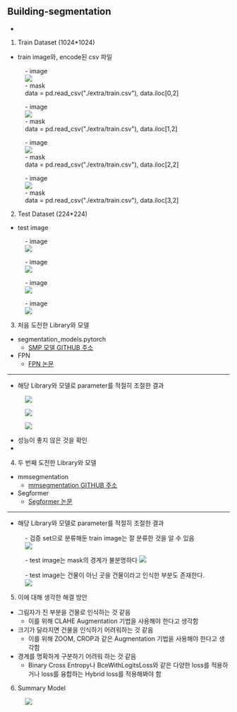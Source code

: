 ## Building-segmentation
-
1. Train Dataset (1024*1024)
- train image와, encode된 csv 파일

<figure>
    - image <br>
    <img src="./extra/TRAIN_0000.png"> <br>
    - mask <br> data = pd.read_csv("./extra/train.csv"), data.iloc[0,2]
</figure>

<figure>
    - image <br>
    <img src="./extra/TRAIN_0001.png"> <br>
    - mask <br> data = pd.read_csv("./extra/train.csv"), data.iloc[1,2]
</figure>

<figure>
    - image <br>
    <img src="./extra/TRAIN_0002.png"> <br>
    - mask <br> data = pd.read_csv("./extra/train.csv"), data.iloc[2,2]
</figure>

<figure>
    - image <br>
    <img src="./extra/TRAIN_0003.png"> <br>
    - mask <br> data = pd.read_csv("./extra/train.csv"), data.iloc[3,2]
</figure>


2. Test Dataset (224*224)
- test image
<figure>
    - image <br>
    <img src="./extra/TEST_00000.png"> <br>
</figure>

<figure>
    - image <br>
    <img src="./extra/TEST_00001.png"> <br>
</figure>

<figure>
    - image <br>
    <img src="./extra/TEST_00002.png"> <br>
</figure>

<figure>
    - image <br>
    <img src="./extra/TEST_00003.png"> <br>
</figure>

3. 처음 도전한 Library와 모델
- segmentation_models.pytorch
    - [SMP 모델 GITHUB 주소](https://github.com/qubvel/segmentation_models.pytorch)
- FPN
    - [FPN 논문](https://arxiv.org/pdf/1612.03144.pdf) 
---
- 해당 Library와 모델로 parameter를 적절히 조절한 결과
<figure>
    <img src="./extra/FPN_1.png"> <br>
</figure>

<figure>
    <img src="./extra/FPN_2.png"> <br>
</figure>

<figure>
    <img src="./extra/FPN_3.png"> <br>
</figure>

- 성능이 좋지 않은 것을 확인
-

4. 두 번째 도전한 Library와 모델
- mmsegmentation
    - [mmsegmentation GITHUB 주소](https://github.com/open-mmlab/mmsegmentation)
- Segformer
    - [Segformer 논문](https://arxiv.org/pdf/2105.15203.pdf) 
---
- 해당 Library와 모델로 parameter를 적절히 조절한 결과

<figure>
    - 검증 set으로 분류해둔 train image는 잘 분류한 것을 알 수 있음 <br> 
    <img src="./extra/segformer_train_infer.png"> <br>
</figure>

<figure>
    - test image는 mask의 경계가 불분명하다
    <img src="./extra/segformer_test_infer1.png"> <br>
</figure>

<figure>
    - test image는 건물이 아닌 곳을 건물이라고 인식한 부분도 존재한다.
    <img src="./extra/segformer_test_infer2.png"> <br>
</figure>

5. 이에 대해 생각한 해결 방안
- 그림자가 진 부분을 건물로 인식하는 것 같음
    - 이를 위해 CLAHE Augmentation 기법을 사용해야 한다고 생각함
- 크기가 달라지면 건물을 인식하기 어려워하는 것 같음
    - 이를 위해 ZOOM, CROP과 같은 Augmentation 기법을 사용해야 한다고 생각함
- 경계를 명확하게 구분하기 어려워 하는 것 같음
    - Binary Cross Entropy나 BceWithLogitsLoss와 같은 다양한 loss를 적용하거나 loss를 융합하는 Hybrid loss를 적용해봐야 함

6. Summary Model
<figure>
    <img src="./extra/iou.png"> <br>
</figure>

 